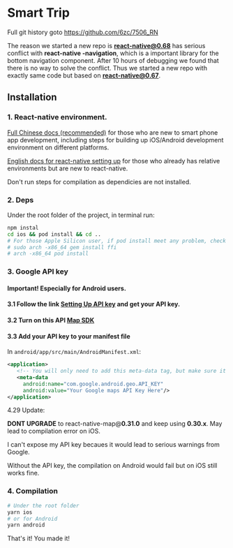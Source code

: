 # Smart Trip
Full git history goto https://github.com/6zc/7506_RN

The reason we started a new repo is **react-native@0.68** has serious conflict with **react-native -navigation**, which is a important library for the bottom navigation component. After 10 hours of debugging we found that there is no way to solve the conflict. Thus we started a new repo with exactly same code but based on **react-native@0.67**. 



## Installation

### 1. React-native environment.

[Full Chinese docs (recommended)](https://www.react-native.cn/docs/environment-setup) for those who are new to smart phone app development, including steps for building up iOS/Android development environment on different platforms.

[English docs for react-native setting up](https://reactnative.dev/docs/0.67/environment-setup) for those who already has relative environments but are new to react-native.

Don't run steps for compilation as dependicies are not installed.

### 2. Deps

Under the root folder of the project, in terminal run:

```bash
npm instal
cd ios && pod install && cd ..
# For those Apple Silicon user, if pod install meet any problem, check these commands.
# sudo arch -x86_64 gem install ffi
# arch -x86_64 pod install
```

### 3. Google API key

#### Important! Especially for Android users.  

#### 3.1 Follow the link [Setting Up API key](https://developers.google.com/maps/documentation/android-sdk/get-api-key#release-cert) and get your API key.

#### 3.2 Turn on this API [Map SDK](https://console.cloud.google.com/apis/library/maps-android-backend.googleapis.com)

#### 3.3 Add your API key to your manifest file

In `android/app/src/main/AndroidManifest.xml`:

```xml
<application>
   <!-- You will only need to add this meta-data tag, but make sure it's a child of application -->
   <meta-data
     android:name="com.google.android.geo.API_KEY"
     android:value="Your Google maps API Key Here"/>
</application>
```

4.29 Update:

**DONT UPGRADE** to react-native-map@**0.31.0** and keep using **0.30.x**. May lead to compilation error on iOS.

I can't expose my API key becaues it would lead to serious warnings from Google.

Without the API key, the compilation on Android would fail but on iOS still works fine.

### 4. Compilation

```bash
# Under the root folder
yarn ios
# or for Android
yarn android
```

That's it! You made it!
